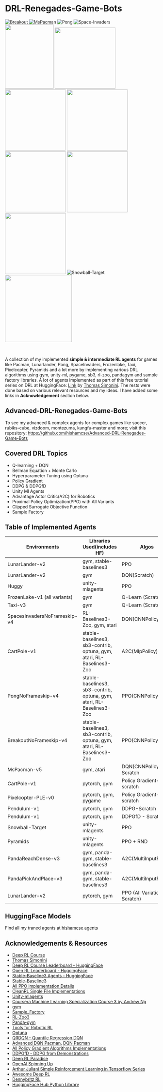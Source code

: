 # DRL-Renegades-Game-Bots

 ![Breakout](https://www.gymlibrary.dev/_images/breakout.gif) ![MsPacman](https://www.gymlibrary.dev/_images/ms_pacman.gif) ![Pong](https://www.gymlibrary.dev/_images/pong.gif) ![Space-Invaders](https://www.gymlibrary.dev/_images/space_invaders.gif) 
 <img src="https://www.gymlibrary.dev/_images/taxi.gif" width="160" height="210"/> <img src="https://www.gymlibrary.dev/_images/frozen_lake.gif" width="200" height="200"/> <img src="https://www.gymlibrary.dev/_images/cart_pole.gif" width="200" height="200"/> <img src="https://www.gymlibrary.dev/_images/pendulum.gif" width="200" height="200"/>  <img src="https://www.gymlibrary.dev/_images/lunar_lander.gif" width="200" height="200"/> <img src="https://huggingface.co/datasets/huggingface-deep-rl-course/course-images/resolve/main/en/notebooks/unit-bonus1/huggy-cover.jpeg" height="200"/> <img src="https://pygame-learning-environment.readthedocs.io/en/latest/_images/pixelcopter.gif" height="200"/> ![Snowball-Target](https://encrypted-tbn0.gstatic.com/images?q=tbn:ANd9GcRBXWwA-sMgbWQ9OrvPFczBEVCyAx9PheTDkGZdF-JxjpwZI510QWHSCF4dUO8KWEGLZGQ&usqp=CAU) <img src="https://unity-technologies.github.io/ml-agents/images/pyramids.png" width="220" height="220"/>  
<br /> <br />

A collection of my implemented **simple & intermediate RL agents** for games like Pacman, Lunarlander, Pong, SpaceInvaders, Frozenlake, Taxi, Pixelcopter, Pyramids and a lot more by implementing various DRL algorithms using gym, unity-ml, pygame, sb3, rl-zoo, pandagym and sample factory libraries. A lot of agents implemented as part of this free tutorial series on DRL at HuggingFace: [Link](https://huggingface.co/learn/deep-rl-course/unit0/introduction) by [Thomas Simonini](https://x.com/ThomasSimonini). The rests were done based on various relevant resources and my ideas. I have added some links in **Acknowledgement** section below. 

## Advanced-DRL-Renegades-Game-Bots
To see my advanced & complex agents for complex games like soccer, rubiks-cube, vizdoom, montezuma, kungfu-master and more; visit this repository: https://github.com/hishamcse/Advanced-DRL-Renegades-Game-Bots

## Covered DRL Topics
  * Q-learning + DQN
  * Bellman Equation + Monte Carlo
  * Hyperparameter Tuning using Optuna
  * Policy Gradient
  * DDPG & DDPGfD
  * Unity Ml Agents
  * Advantage Actor Critic(A2C) for Robotics
  * Proximal Policy Optimization(PPO) with All Variants
  * Clipped Surrogate Objective Function
  * Sample Factory

## Table of Implemented Agents

| **Environments**                       | **Libraries Used(includes HF)**                                       | **Algos**                    | **Kaggle Notebooks** |
|----------------------------------------|-----------------------------------------------------------------------|------------------------------|----------------------|
| LunarLander-v2                         | gym, stable-baselines3                                                | PPO                          | [Link](https://www.kaggle.com/code/syedjarullahhisham/drl-huggingface-unit-1-lunarlander)                     |
| LunarLander-v2                         | gym                                                                   | DQN(Scratch)                 | [Link](https://www.kaggle.com/code/syedjarullahhisham/drl-huggingface-unit-1-lunarlander)                     |
| Huggy                                  | unity-mlagents                                                        | PPO                          | [Link](https://www.kaggle.com/code/syedjarullahhisham/drl-huggingface-unit-1-bonus-huggydog)                     |
| FrozenLake-v1 (all variants)           | gym                                                                   | Q-Learn (Scratch)            | [Link](https://www.kaggle.com/code/syedjarullahhisham/drl-huggingface-unit-2-frozenlake-v1-taxi-v3)                    |
| Taxi-v3                                | gym                                                                   | Q-Learn (Scratch)            | [Link](https://www.kaggle.com/code/syedjarullahhisham/drl-huggingface-unit-2-frozenlake-v1-taxi-v3)                    |
| SpacesInvadersNoFrameskip-v4           | RL-Baselines3-Zoo, gym, atari                                         | DQN(CNNPolicy)               | [Link](https://www.kaggle.com/code/syedjarullahhisham/drl-huggingface-unit-3-space-invaders)                     |
| CartPole-v1                            | stable-baselines3, sb3-contrib, optuna, gym, atari, RL-Baselines3-Zoo | A2C(MlpPolicy)               | [Link](https://www.kaggle.com/code/syedjarullahhisham/drl-huggingface-unit-3-optuna-cartpole-pong-br-out)                     |
| PongNoFrameskip-v4                     | stable-baselines3, sb3-contrib, optuna, gym, atari, RL-Baselines3-Zoo | PPO(CNNPolicy)               | [Link](https://www.kaggle.com/code/syedjarullahhisham/drl-huggingface-unit-3-optuna-cartpole-pong-br-out)                     |
| BreakoutNoFrameskip-v4                 | stable-baselines3, sb3-contrib, optuna, gym, atari, RL-Baselines3-Zoo | PPO(CNNPolicy)               | [Link](https://www.kaggle.com/code/syedjarullahhisham/drl-huggingface-unit-3-optuna-cartpole-pong-br-out)                     |
| MsPacman-v5                            | gym, atari                                                            | DQN(CNNPolicy) - Scratch     | [Link](https://www.kaggle.com/code/syedjarullahhisham/drl-huggingface-extra-unit-3-mspacmandqn-scratch)                     |
| CartPole-v1                            | pytorch, gym                                                          | Policy Gradient-scratch      | [Link](https://www.kaggle.com/code/syedjarullahhisham/drl-huggingface-unit-4-pg-cartpole-pixelcopter)                     |
| Pixelcopter-PLE-v0                     | pytorch, gym, pygame                                                  | Policy Gradient-scratch      | [Link](https://www.kaggle.com/code/syedjarullahhisham/drl-huggingface-unit-4-pg-cartpole-pixelcopter)                     |
| Pendulum-v1                            | pytorch, gym                                                          | DDPG-Scratch                 | [Link](https://www.kaggle.com/code/syedjarullahhisham/drl-extra-personal-unit-4-ddpg-ddpgfd-pendulum-v1)                     |
| Pendulum-v1                            | pytorch, gym                                                          | DDPGfD - Scratch             | [Link](https://www.kaggle.com/code/syedjarullahhisham/drl-extra-personal-unit-4-ddpg-ddpgfd-pendulum-v1)                     |
| Snowball-Target                        | unity-mlagents                                                        | PPO                          | [Link](https://www.kaggle.com/code/syedjarullahhisham/drl-huggingface-unit-5-unity-ml-snowball-pyramid)                     |
| Pyramids                               | unity-mlagents                                                        | PPO + RND                    | [Link](https://www.kaggle.com/code/syedjarullahhisham/drl-huggingface-unit-5-unity-ml-snowball-pyramid)                     |
| PandaReachDense-v3                     | gym, panda-gym, stable-baselines3                                     | A2C(MultiInputPolicy)        | [Link](https://www.kaggle.com/code/syedjarullahhisham/drl-huggingface-unit-6-pandagym-reachdns-pickplace)                     |
| PandaPickAndPlace-v3                   | gym, panda-gym, stable-baselines3                                     | A2C(MultiInputPolicy)        | [Link](https://www.kaggle.com/code/syedjarullahhisham/drl-huggingface-unit-6-pandagym-reachdns-pickplace)                     |
| LunarLander-v2                         | pytorch, gym                                                          | PPO (All Variations Scratch) | [Link](https://www.kaggle.com/code/syedjarullahhisham/drl-huggingface-unit-8-i-ppo-scratch-lunarlander)                     |

## HuggingFace Models
Find all my traned agents at [hishamcse agents](https://huggingface.co/hishamcse)

## Acknowledgements & Resources
   * [Deep RL Course](https://huggingface.co/learn/deep-rl-course/unit0/introduction)
   * [Thomas Simonini](https://x.com/ThomasSimonini)
   * [Deep RL Course Leaderboard - HuggingFace](https://huggingface.co/spaces/huggingface-projects/Deep-Reinforcement-Learning-Leaderboard)
   * [Open RL Leaderboard - HuggingFace](https://huggingface.co/spaces/open-rl-leaderboard/leaderboard)
   * [Stable-Baseline3 Agents - HuggingFace](https://huggingface.co/sb3)
   * [Stable-Baseline3](https://stable-baselines3.readthedocs.io/en/master/)
   * [All PPO Implementation Details](https://iclr-blog-track.github.io/2022/03/25/ppo-implementation-details/)
   * [CleanRL Single File Implementations](https://docs.cleanrl.dev/)
   * [Unity-mlagents](https://github.com/Unity-Technologies/ml-agents)
   * [Coursera Machine Learning Specialization Course 3 by Andrew Ng](https://www.coursera.org/learn/unsupervised-learning-recommenders-reinforcement-learning?specialization=machine-learning-introduction)
   * [gym](https://www.gymlibrary.dev/index.html)
   * [Sample_Factory](https://www.samplefactory.dev/)
   * [RL-Zoo3](https://stable-baselines3.readthedocs.io/en/master/guide/rl_zoo.html)
   * [Panda-gym](https://panda-gym.readthedocs.io/en/latest/)
   * [Tools for Robotic RL](https://github.com/araffin/tools-for-robotic-rl-icra2022)
   * [Optuna](https://github.com/optuna/optuna)
   * [QRDQN - Quantile Regression DQN](https://advancedoracademy.medium.com/quantile-regression-dqn-pushing-the-boundaries-of-value-distribution-approximation-in-620af75ec5f3)
   * [Advanced DQN Pacman](https://github.com/jakegrigsby/AdvancedPacmanDQNs), [DQN Pacman](https://github.com/StarVeteran/Ms-Pacman-DQN)
   * [All Policy Gradient Algorithms Implementations](https://github.com/MrSyee/pg-is-all-you-need)
   * [DDPGfD - DDPG from Demonstrations](https://wikidocs.net/204469)
   * [Deep RL Paradise](https://github.com/alirezakazemipour/DeepRL-Paradise)
   * [OpenAI Spinning Up](https://spinningup.openai.com/en/latest/)
   * [Arthur Juliani Simple Reinforcement Learning in Tensorflow Series](https://awjuliani.medium.com/simple-reinforcement-learning-with-tensorflow-part-0-q-learning-with-tables-and-neural-networks-d195264329d0)
   * [Awesome Deep RL](https://github.com/kengz/awesome-deep-rl)
   * [Dennybritz RL](https://github.com/dennybritz/reinforcement-learning)
   * [HuggingFace Hub Python Library](https://huggingface.co/docs/huggingface_hub/index)

